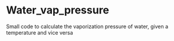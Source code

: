 # Water_vap_pressure
Small code to calculate the vaporization pressure of water, given a temperature and vice versa
